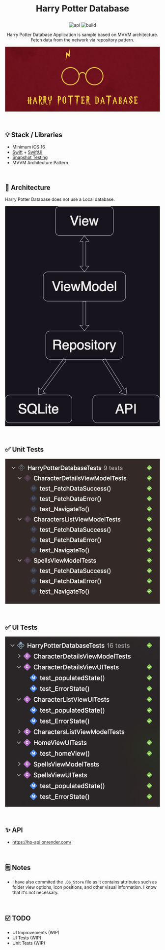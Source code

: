 # <p align="center">Harry Potter Database</p>

<p align="center">
<img alt="api" src="https://img.shields.io/badge/API-16%2B-green?logo=ios"/>
<img alt="build" src="https://img.shields.io/badge/SWIFT-5%2B-green?logo=swift"/>
</p>

<p align="center">Harry Potter Database Application is sample based on MVVM architecture.</br>
Fetch data from the network via repository pattern.</p>

![logo](https://github.com/konstantinosrizos/HarryPotterDatabase/blob/main/Preview/HarryPotterDatabaseLogo.png)

<br>

## 💡 Stack / Libraries
- Minimum iOS 16
- [Swift](https://developer.apple.com/swift/) + [SwiftUI](https://developer.apple.com/xcode/swiftui/)
- [Snapshot Testing](https://github.com/pointfreeco/swift-snapshot-testing#installation)
- MVVM Architecture Pattern

<br>

## 💎 Architecture

Harry Potter Database does not use a Local database.

![architecture](https://github.com/konstantinosrizos/HarryPotterDatabase/blob/main/Preview/MVVMArchitecture.png)

<br>

## ✅ Unit Tests

![UnitTests](https://github.com/konstantinosrizos/HarryPotterDatabase/blob/main/Preview/UnitTests.png)

<br>

## ✅ UI Tests

![UITests](https://github.com/konstantinosrizos/HarryPotterDatabase/blob/main/Preview/UITests.png)

<br>

## ✨ API

- https://hp-api.onrender.com/

<br>

## 🗒️ Notes

- I have also commited the `.DS_Store` file as it contains attributes such as folder view options, icon positions, and other visual information. I know that it's not necessary.

<br>

## ☑️ TODO

- UI Improvements (WIP)
- UI Tests (WIP)
- Unit Tests (WIP)
